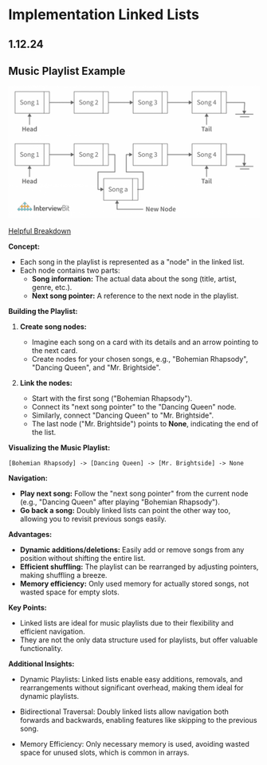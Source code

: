 # Implementation Linked Lists

## 1.12.24

## Music Playlist Example

![diagram](musiclist.png)


[Helpful Breakdown](https://www.interviewbit.com/blog/types-of-linked-list/)


**Concept:**

- Each song in the playlist is represented as a "node" in the linked list.
- Each node contains two parts:
    - **Song information:** The actual data about the song (title, artist, genre, etc.).
    - **Next song pointer:** A reference to the next node in the playlist.

**Building the Playlist:**

1. **Create song nodes:**
    - Imagine each song on a card with its details and an arrow pointing to the next card.
    - Create nodes for your chosen songs, e.g., "Bohemian Rhapsody", "Dancing Queen", and "Mr. Brightside".

2. **Link the nodes:**
    - Start with the first song ("Bohemian Rhapsody").
    - Connect its "next song pointer" to the "Dancing Queen" node.
    - Similarly, connect "Dancing Queen" to "Mr. Brightside".
    - The last node ("Mr. Brightside") points to **None**, indicating the end of the list.

**Visualizing the Music Playlist:**

```
[Bohemian Rhapsody] -> [Dancing Queen] -> [Mr. Brightside] -> None
```

**Navigation:**

- **Play next song:** Follow the "next song pointer" from the current node (e.g., "Dancing Queen" after playing "Bohemian Rhapsody").
- **Go back a song:** Doubly linked lists can point the other way too, allowing you to revisit previous songs easily.

**Advantages:**

- **Dynamic additions/deletions:** Easily add or remove songs from any position without shifting the entire list.
- **Efficient shuffling:** The playlist can be rearranged by adjusting pointers, making shuffling a breeze.
- **Memory efficiency:** Only used memory for actually stored songs, not wasted space for empty slots.

**Key Points:**

- Linked lists are ideal for music playlists due to their flexibility and efficient navigation.
- They are not the only data structure used for playlists, but offer valuable functionality.

**Additional Insights:**

- Dynamic Playlists: Linked lists enable easy additions, removals, and rearrangements without significant overhead, making them ideal for dynamic playlists.

- Bidirectional Traversal: Doubly linked lists allow navigation both forwards and backwards, enabling features like skipping to the previous song.

- Memory Efficiency: Only necessary memory is used, avoiding wasted space for unused slots, which is common in arrays.
